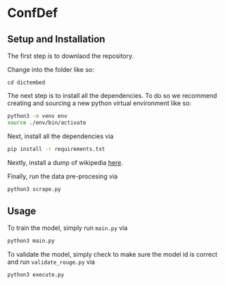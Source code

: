 # ConfDef

## Setup and Installation

The first step is to downlaod the repository.


Change into the folder like so:

```
cd dictembed
```

The next step is to install all the dependencies. To do so we recommend creating and sourcing a new python virtual environment like so:

```bash
python3 -m venv env
source ./env/bin/activate
```

Next, install all the dependencies via

```bash
pip install -r requirements.txt
```

Nextly, install a dump of wikipedia [here](https://dumps.wikimedia.org/).

Finally, run the data pre-procesing via

```bash
python3 scrape.py
```

## Usage

To train the model, simply run `main.py` via

```bash
python3 main.py
```

To validate the model, simply check to make sure the model id is correct and run `validate_rouge.py` via

```bash
python3 execute.py
```

